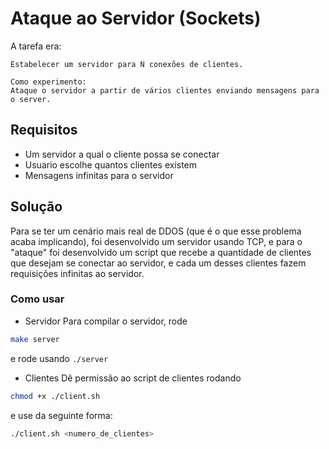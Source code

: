 # Ataque ao Servidor (Sockets)
A tarefa era:  
   
```
Estabelecer um servidor para N conexões de clientes.    
     
Como experimento:     
Ataque o servidor a partir de vários clientes enviando mensagens para o server.    
```

## Requisitos
- Um servidor a qual o cliente possa se conectar
- Usuario escolhe quantos clientes existem
- Mensagens infinitas para o servidor

## Solução
Para se ter um cenário mais real de DDOS (que é o que esse problema acaba implicando), foi desenvolvido um servidor usando TCP, e para o "ataque" foi desenvolvido um script que recebe a quantidade de clientes que desejam se conectar ao servidor, e cada um desses clientes fazem requisições infinitas ao servidor.   

### Como usar
- Servidor
Para compilar o servidor, rode
```sh
make server
```
e rode usando `./server` 

- Clientes
Dê permissão ao script de clientes rodando 
```sh
chmod +x ./client.sh
```
e use da seguinte forma:
```sh
./client.sh <numero_de_clientes>
```

